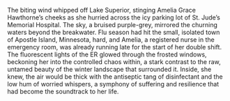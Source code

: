 The biting wind whipped off Lake Superior, stinging Amelia Grace Hawthorne’s cheeks as she hurried across the icy parking lot of St. Jude’s Memorial Hospital. The sky, a bruised purple-grey, mirrored the churning waters beyond the breakwater.  Flu season had hit the small, isolated town of Apostle Island, Minnesota, hard, and Amelia, a registered nurse in the emergency room, was already running late for the start of her double shift. The fluorescent lights of the ER glowed through the frosted windows, beckoning her into the controlled chaos within, a stark contrast to the raw, untamed beauty of the winter landscape that surrounded it.  Inside, she knew, the air would be thick with the antiseptic tang of disinfectant and the low hum of worried whispers, a symphony of suffering and resilience that had become the soundtrack to her life.
